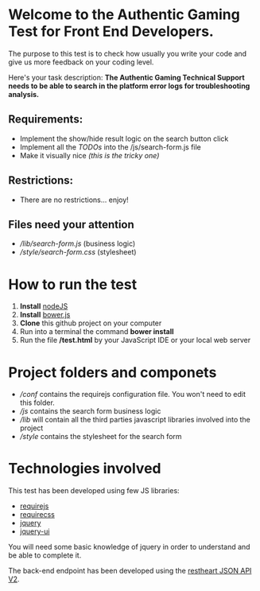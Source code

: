 # Welcome to the Authentic Gaming Test for Front End Developers.

The purpose to this test is to check how usually you write your code and give us more feedback on your coding level.

Here's your task description:
**The Authentic Gaming Technical Support needs to be able to search in the platform error logs for troubleshooting analysis.**

## Requirements:
* Implement the show/hide result logic on the search button click
* Implement all the *TODOs* into the /js/search-form.js file
* Make it visually nice *(this is the tricky one)*

## Restrictions:
* There are no restrictions... enjoy!

## Files need your attention
* */lib/search-form.js* (business logic)
* */style/search-form.css* (stylesheet)


# How to run the test
1. **Install** [nodeJS](https://nodejs.org/en/)
2. **Install** [bower.js](https://bower.io/)
3. **Clone** this github project on your computer
4. Run into a terminal the command **bower install**
5. Run the file **/test.html** by your JavaScript IDE or your local web server

# Project folders and componets
* */conf* contains the requirejs configuration file. You won't need to edit this folder.
* */js* contains the search form business logic
* */lib* will contain all the third parties javascript libraries involved into the project
* */style* contains the stylesheet for the search form

# Technologies involved
This test has been developed using few JS libraries:
* [requirejs](http://requirejs.org/)
* [requirecss](https://github.com/guybedford/require-css)
* [jquery](http://jquery.com/)
* [jquery-ui](https://jqueryui.com/)

You will need some basic knowledge of jquery in order to understand and be able to complete it.

The back-end endpoint has been developed using the [restheart JSON API V2](https://softinstigate.atlassian.net/wiki/display/RH02X/Home).

